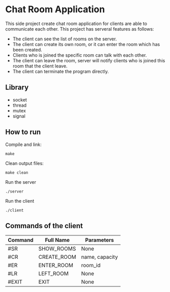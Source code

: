 # Chat Room Application

This side project create chat room application for clients are able to communicate each other.
This project has serveral features as follows:
- The client can see the list of rooms on the server.
- The client can create its own room, or it can enter the room which has been created.
- Clients who is joined the specific room can talk with each other.
- The client can leave the room, server will notify clients who is joined this room that the client leave. 
- The client can terminate the program directly.

## Library
- socket
- thread
- mutex
- signal

## How to run
Compile and link:
```
make
```

Clean output files:
```
make clean
```

Run the server
```
./server
```

Run the client
```
./client
```

## Commands of the client

| Command | Full Name  | Parameters     |
| ------- | ---------  | ----------     |
| #SR     | SHOW_ROOMS | None           |
| #CR     | CREATE_ROOM| name, capacity |
| #ER     | ENTER_ROOM | room_id        |
| #LR     | LEFT_ROOM  | None           |
| #EXIT   | EXIT       | None           |